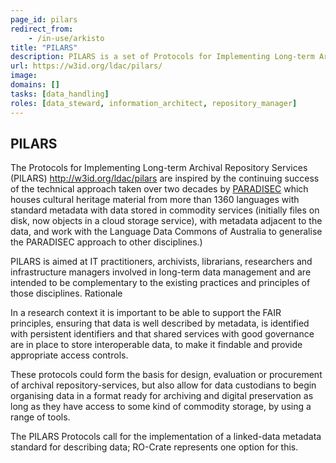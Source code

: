 ```yaml
---
page_id: pilars
redirect_from:
    - /in-use/arkisto
title: "PILARS"
description: PILARS is a set of Protocols for Implementing Long-term Archival Repository Services
url: https://w3id.org/ldac/pilars/
image: 
domains: []
tasks: [data_handling]
roles: [data_steward, information_architect, repository_manager]
---
```


## PILARS

The Protocols for Implementing Long-term Archival Repository Services (PILARS) <http://w3id.org/ldac/pilars> are inspired by the continuing success of the technical approach taken over two decades by [PARADISEC](paradisec) which houses cultural heritage material from more than 1360 languages with standard metadata with data stored in commodity services (initially files on disk, now objects in a cloud storage service), with metadata adjacent to the data, and work with the Language Data Commons of Australia to generalise the PARADISEC approach to other disciplines.)

PILARS is aimed at IT practitioners, archivists, librarians, researchers and infrastructure managers involved in long-term data management and are intended to be complementary to the existing practices and principles of those disciplines.
Rationale

In a research context it is important to be able to support the FAIR principles, ensuring that data is well described by metadata, is identified with persistent identifiers and that shared services with good governance are in place to store interoperable data, to make it findable and provide appropriate access controls. 

These protocols could form the basis for design, evaluation or procurement of archival repository-services, but also allow for data custodians to begin organising data in a format ready for archiving and digital preservation as long as they have access to some kind of commodity storage, by using a range of tools.

The PILARS Protocols call for the implementation of a linked-data metadata standard for describing data; RO-Crate represents one option for this.



